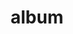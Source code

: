 ---
layout: album
resource: facebook
title: "album"
description: "masonry"
active: gallery
header-img: "img/gallery-bg.jpg"
album-title: "my 9th album"
images:
  - image_path: HQT/vay_ngan_cs/2/877353051103953_452256418_877353164437275_347389399857478379_n.jpg
  - image_path: HQT/vay_ngan_cs/2/877353051103953_452281190_877353227770602_2674793849452227277_n.jpg
  - image_path: HQT/vay_ngan_cs/2/877353051103953_452516213_877353154437276_2479595356289679828_n.jpg
  - image_path: HQT/vay_ngan_cs/2/877353051103953_452539548_877353197770605_8139111949736343857_n.jpg
  - image_path: HQT/vay_ngan_cs/2/877353051103953_455344095_890993496406575_1168949945202828524_n.jpg
  - image_path: HQT/vay_ngan_cs/2/877353051103954_453251361_882998043872787_974056942938520313_n.jpg
  - image_path: HQT/vay_ngan_cs/2/877353051103954_453325652_882998063872785_2167673505979915316_n.jpg
  - image_path: HQT/vay_ngan_cs/2/877353051103954_453411680_882997890539469_8969512017093193948_n.jpg
  - image_path: HQT/vay_ngan_cs/2/877353051103954_453508511_884217403750851_7864499579520944124_n.jpg
  - image_path: HQT/vay_ngan_cs/2/877353051103955_459563470_913337980838793_4243393610830315509_n.jpg
  - image_path: HQT/vay_ngan_cs/2/877353051103955_459635289_913338157505442_4354439653785287483_n.jpg
  - image_path: HQT/vay_ngan_cs/2/877353051103955_460031485_913338167505441_7740350180729943705_n.jpg
  - image_path: HQT/vay_ngan_cs/2/877353051103956_464222076_943255921180332_9089042868961414504_n.jpg
  - image_path: HQT/vay_ngan_cs/2/877353051103956_464292335_943255877847003_1716771029603807236_n.jpg
  - image_path: HQT/vay_ngan_cs/2/877353051103956_464317868_943255894513668_2689436488742767445_n.jpg
  - image_path: HQT/vay_ngan_cs/2/877353051103956_464447512_943255941180330_4030776055597226144_n.jpg
  - image_path: HQT/vay_ngan_cs/2/877353051103957_471329168_989568883215702_7560730653981191420_n.jpg
  - image_path: HQT/vay_ngan_cs/2/877353051103957_471474623_989568839882373_7563694261148621426_n.jpg
  - image_path: HQT/vay_ngan_cs/2/877353051103957_471587251_989568843215706_1152298845941583161_n.jpg
---
